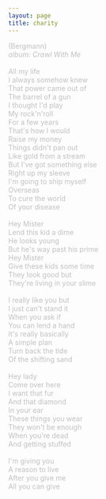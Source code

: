 ```yaml
---
layout: page
title: charity
---
```

<span style="color: #c0c0c0">(Bergmann)<br />
<i>album: Crawl With Me</i><br />
<br />
All my life<br />
I always somehow knew<br />
That power came out of<br />
The barrel of a gun<br />
I thought I'd play<br />
My rock'n'roll<br />
For a few years<br />
That's how I would<br />
Raise my money<br />
Things didn't pan out<br />
Like gold from a stream<br />
But I've got something else<br />
Right up my sleeve<br />
I'm going to ship myself<br />
Overseas<br />
To cure the world<br />
Of your disease<br />
<br />
Hey Mister<br />
Lend this kid a dime<br />
He looks young<br />
But he's way past his prime<br />
Hey Mister<br />
Give these kids some time<br />
They look good but<br />
They're living in your slime<br />
<br />
I really like you but<br />
I just can't stand it<br />
When you ask if<br />
You can lend a hand<br />
It's really basically<br />
A simple plan<br />
Turn back the tide<br />
Of the shifting sand<br />
<br />
Hey lady<br />
Come over here<br />
I want that fur<br />
And that diamond<br />
In your ear<br />
These things you wear<br />
They won't be enough<br />
When you're dead<br />
And getting stuffed<br />
<br />
I'm giving you<br />
A reason to live<br />
After you give me<br />
All you can give</span>
